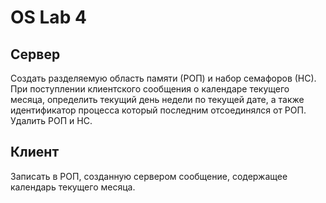 # OS Lab 4

## Сервер

Создать разделяемую область памяти (РОП) и набор семафоров
(НС). При поступлении клиентского сообщения о календаре текущего
месяца, определить текущий день недели по текущей дате, а также
идентификатор процесса который последним отсоединялся от
РОП. Удалить РОП и НС.

## Клиент

Записать в РОП, созданную сервером сообщение, содержащее календарь текущего месяца.
